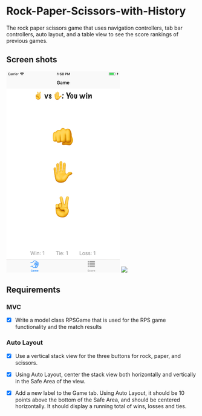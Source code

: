 # Rock-Paper-Scissors-with-History
The rock paper scissors game that uses navigation controllers, tab bar controllers, auto layout, and a table view to see the score rankings of previous games.

## Screen shots

<img src="GameScreenShot.png" width="300"> <img src="ScoreScreenShot" width="300">

## Requirements

### MVC
- [x] Write a model class RPSGame that is used for the RPS game functionality and the match results

### Auto Layout

- [x] Use a vertical stack view for the three buttons for rock, paper, and scissors.  

- [x] Using Auto Layout, center the stack view both horizontally and vertically in the Safe Area of the view. 

- [x] Add a new label to the Game tab.  Using Auto Layout, it should be 10 points above the bottom of the Safe Area, and should be centered horizontally.  It should display a running total of wins, losses and ties.
